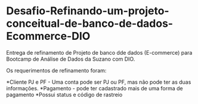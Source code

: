 # Desafio-Refinando-um-projeto-conceitual-de-banco-de-dados-Ecommerce-DIO
Entrega de refinamento de Projeto de banco dde dados (E-commerce) para Bootcamp de Análise de Dados da Suzano com DIO. 

Os requerimentos  de refinamento foram:

*Cliente PJ e PF - Uma conta pode ser PJ ou PF, mas não pode ter as duas informações.
*Pagamento - pode ter cadastrado mais de uma forma de pagamento
*Possui status e código de rastreio
